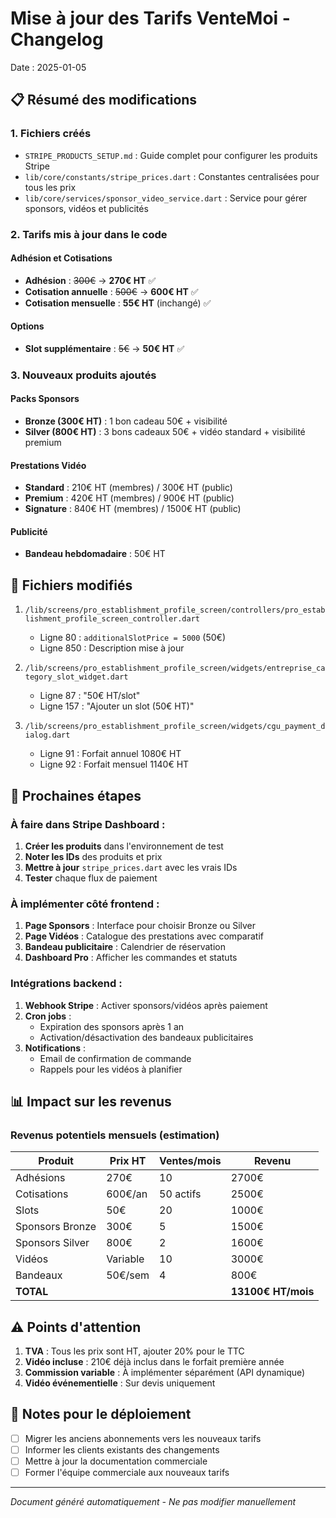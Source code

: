# Mise à jour des Tarifs VenteMoi - Changelog

Date : 2025-01-05

## 📋 Résumé des modifications

### 1. Fichiers créés

- `STRIPE_PRODUCTS_SETUP.md` : Guide complet pour configurer les produits Stripe
- `lib/core/constants/stripe_prices.dart` : Constantes centralisées pour tous les prix
- `lib/core/services/sponsor_video_service.dart` : Service pour gérer sponsors, vidéos et publicités

### 2. Tarifs mis à jour dans le code

#### Adhésion et Cotisations
- **Adhésion** : ~~300€~~ → **270€ HT** ✅
- **Cotisation annuelle** : ~~500€~~ → **600€ HT** ✅
- **Cotisation mensuelle** : **55€ HT** (inchangé) ✅

#### Options
- **Slot supplémentaire** : ~~5€~~ → **50€ HT** ✅

### 3. Nouveaux produits ajoutés

#### Packs Sponsors
- **Bronze (300€ HT)** : 1 bon cadeau 50€ + visibilité
- **Silver (800€ HT)** : 3 bons cadeaux 50€ + vidéo standard + visibilité premium

#### Prestations Vidéo
- **Standard** : 210€ HT (membres) / 300€ HT (public)
- **Premium** : 420€ HT (membres) / 900€ HT (public)
- **Signature** : 840€ HT (membres) / 1500€ HT (public)

#### Publicité
- **Bandeau hebdomadaire** : 50€ HT

## 🔧 Fichiers modifiés

1. `/lib/screens/pro_establishment_profile_screen/controllers/pro_establishment_profile_screen_controller.dart`
   - Ligne 80 : `additionalSlotPrice = 5000` (50€)
   - Ligne 850 : Description mise à jour

2. `/lib/screens/pro_establishment_profile_screen/widgets/entreprise_category_slot_widget.dart`
   - Ligne 87 : "50€ HT/slot"
   - Ligne 157 : "Ajouter un slot (50€ HT)"

3. `/lib/screens/pro_establishment_profile_screen/widgets/cgu_payment_dialog.dart`
   - Ligne 91 : Forfait annuel 1080€ HT
   - Ligne 92 : Forfait mensuel 1140€ HT

## 🚀 Prochaines étapes

### À faire dans Stripe Dashboard :

1. **Créer les produits** dans l'environnement de test
2. **Noter les IDs** des produits et prix
3. **Mettre à jour** `stripe_prices.dart` avec les vrais IDs
4. **Tester** chaque flux de paiement

### À implémenter côté frontend :

1. **Page Sponsors** : Interface pour choisir Bronze ou Silver
2. **Page Vidéos** : Catalogue des prestations avec comparatif
3. **Bandeau publicitaire** : Calendrier de réservation
4. **Dashboard Pro** : Afficher les commandes et statuts

### Intégrations backend :

1. **Webhook Stripe** : Activer sponsors/vidéos après paiement
2. **Cron jobs** : 
   - Expiration des sponsors après 1 an
   - Activation/désactivation des bandeaux publicitaires
3. **Notifications** :
   - Email de confirmation de commande
   - Rappels pour les vidéos à planifier

## 📊 Impact sur les revenus

### Revenus potentiels mensuels (estimation)

| Produit | Prix HT | Ventes/mois | Revenu |
|---------|---------|------------|--------|
| Adhésions | 270€ | 10 | 2700€ |
| Cotisations | 600€/an | 50 actifs | 2500€ |
| Slots | 50€ | 20 | 1000€ |
| Sponsors Bronze | 300€ | 5 | 1500€ |
| Sponsors Silver | 800€ | 2 | 1600€ |
| Vidéos | Variable | 10 | 3000€ |
| Bandeaux | 50€/sem | 4 | 800€ |
| **TOTAL** | | | **13100€ HT/mois** |

## ⚠️ Points d'attention

1. **TVA** : Tous les prix sont HT, ajouter 20% pour le TTC
2. **Vidéo incluse** : 210€ déjà inclus dans le forfait première année
3. **Commission variable** : À implémenter séparément (API dynamique)
4. **Vidéo événementielle** : Sur devis uniquement

## 📝 Notes pour le déploiement

- [ ] Migrer les anciens abonnements vers les nouveaux tarifs
- [ ] Informer les clients existants des changements
- [ ] Mettre à jour la documentation commerciale
- [ ] Former l'équipe commerciale aux nouveaux tarifs

---

*Document généré automatiquement - Ne pas modifier manuellement*